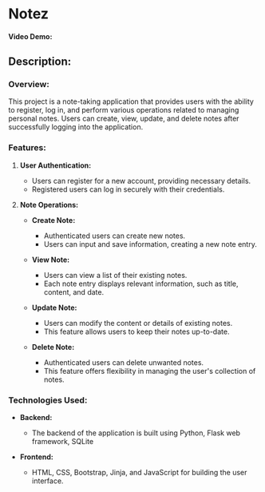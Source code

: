 # Notez

#### Video Demo: 

## Description:

### Overview:

This project is a note-taking application that provides users with the ability to register, log in, and perform various operations related to managing personal notes. Users can create, view, update, and delete notes after successfully logging into the application.

### Features:

1. **User Authentication:**
   - Users can register for a new account, providing necessary details.
   - Registered users can log in securely with their credentials.

2. **Note Operations:**
   - **Create Note:**
     - Authenticated users can create new notes.
     - Users can input and save information, creating a new note entry.

   - **View Note:**
     - Users can view a list of their existing notes.
     - Each note entry displays relevant information, such as title, content, and date.

   - **Update Note:**
     - Users can modify the content or details of existing notes.
     - This feature allows users to keep their notes up-to-date.

   - **Delete Note:**
     - Authenticated users can delete unwanted notes.
     - This feature offers flexibility in managing the user's collection of notes.

### Technologies Used:

- **Backend:**
  - The backend of the application is built using Python, Flask web framework, SQLite

- **Frontend:**
  - HTML, CSS, Bootstrap, Jinja, and JavaScript for building the user interface.
